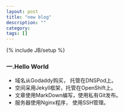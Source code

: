 ```yaml
---
layout: post
title: "new blog"
description: ""
category: 
tags: []
---
```

{% include JB/setup %}

### 一.Hello World

+ 域名从Godaddy购买， 托管在DNSPod上。
+ 空间采用Jekyll框架，托管在OpenShift上。
+ 文章使用MarkDown编写，使用私有Git发布。
+ 服务器使用Nginx程序， 使用SSH管理。